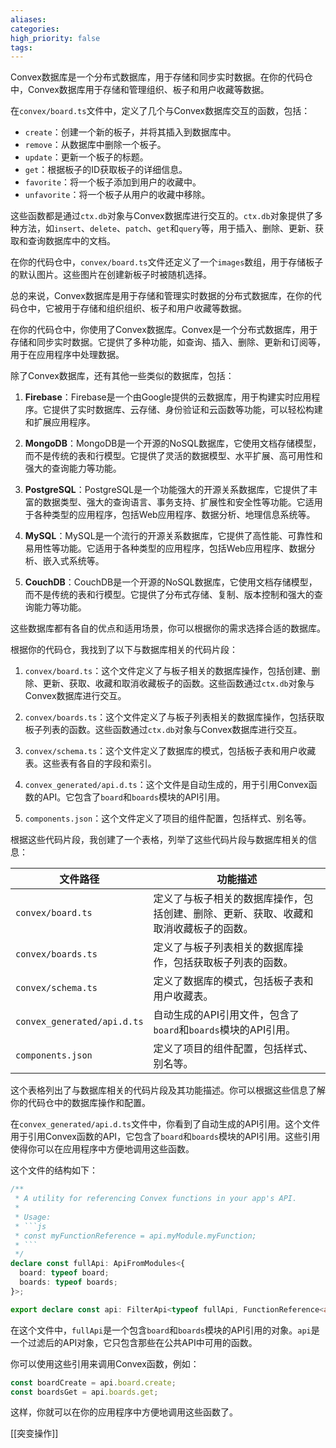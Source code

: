 ```yaml
---
aliases: 
categories: 
high_priority: false
tags:
---
```

Convex数据库是一个分布式数据库，用于存储和同步实时数据。在你的代码仓中，Convex数据库用于存储和管理组织、板子和用户收藏等数据。

在`convex/board.ts`文件中，定义了几个与Convex数据库交互的函数，包括：

- `create`：创建一个新的板子，并将其插入到数据库中。
- `remove`：从数据库中删除一个板子。
- `update`：更新一个板子的标题。
- `get`：根据板子的ID获取板子的详细信息。
- `favorite`：将一个板子添加到用户的收藏中。
- `unfavorite`：将一个板子从用户的收藏中移除。

这些函数都是通过`ctx.db`对象与Convex数据库进行交互的。`ctx.db`对象提供了多种方法，如`insert`、`delete`、`patch`、`get`和`query`等，用于插入、删除、更新、获取和查询数据库中的文档。

在你的代码仓中，`convex/board.ts`文件还定义了一个`images`数组，用于存储板子的默认图片。这些图片在创建新板子时被随机选择。

总的来说，Convex数据库是用于存储和管理实时数据的分布式数据库，在你的代码仓中，它被用于存储和组织组织、板子和用户收藏等数据。

在你的代码仓中，你使用了Convex数据库。Convex是一个分布式数据库，用于存储和同步实时数据。它提供了多种功能，如查询、插入、删除、更新和订阅等，用于在应用程序中处理数据。

除了Convex数据库，还有其他一些类似的数据库，包括：

1. **Firebase**：Firebase是一个由Google提供的云数据库，用于构建实时应用程序。它提供了实时数据库、云存储、身份验证和云函数等功能，可以轻松构建和扩展应用程序。

2. **MongoDB**：MongoDB是一个开源的NoSQL数据库，它使用文档存储模型，而不是传统的表和行模型。它提供了灵活的数据模型、水平扩展、高可用性和强大的查询能力等功能。

3. **PostgreSQL**：PostgreSQL是一个功能强大的开源关系数据库，它提供了丰富的数据类型、强大的查询语言、事务支持、扩展性和安全性等功能。它适用于各种类型的应用程序，包括Web应用程序、数据分析、地理信息系统等。

4. **MySQL**：MySQL是一个流行的开源关系数据库，它提供了高性能、可靠性和易用性等功能。它适用于各种类型的应用程序，包括Web应用程序、数据分析、嵌入式系统等。

5. **CouchDB**：CouchDB是一个开源的NoSQL数据库，它使用文档存储模型，而不是传统的表和行模型。它提供了分布式存储、复制、版本控制和强大的查询能力等功能。

这些数据库都有各自的优点和适用场景，你可以根据你的需求选择合适的数据库。

根据你的代码仓，我找到了以下与数据库相关的代码片段：

1. `convex/board.ts`：这个文件定义了与板子相关的数据库操作，包括创建、删除、更新、获取、收藏和取消收藏板子的函数。这些函数通过`ctx.db`对象与Convex数据库进行交互。

2. `convex/boards.ts`：这个文件定义了与板子列表相关的数据库操作，包括获取板子列表的函数。这些函数通过`ctx.db`对象与Convex数据库进行交互。

3. `convex/schema.ts`：这个文件定义了数据库的模式，包括板子表和用户收藏表。这些表有各自的字段和索引。

4. `convex_generated/api.d.ts`：这个文件是自动生成的，用于引用Convex函数的API。它包含了`board`和`boards`模块的API引用。

5. `components.json`：这个文件定义了项目的组件配置，包括样式、别名等。

根据这些代码片段，我创建了一个表格，列举了这些代码片段与数据库相关的信息：

| 文件路径                        | 功能描述                                       |
| --------------------------- | ------------------------------------------ |
| `convex/board.ts`           | 定义了与板子相关的数据库操作，包括创建、删除、更新、获取、收藏和取消收藏板子的函数。 |
| `convex/boards.ts`          | 定义了与板子列表相关的数据库操作，包括获取板子列表的函数。              |
| `convex/schema.ts`          | 定义了数据库的模式，包括板子表和用户收藏表。                     |
| `convex_generated/api.d.ts` | 自动生成的API引用文件，包含了`board`和`boards`模块的API引用。  |
| `components.json`           | 定义了项目的组件配置，包括样式、别名等。                       |

这个表格列出了与数据库相关的代码片段及其功能描述。你可以根据这些信息了解你的代码仓中的数据库操作和配置。

在`convex_generated/api.d.ts`文件中，你看到了自动生成的API引用。这个文件用于引用Convex函数的API，它包含了`board`和`boards`模块的API引用。这些引用使得你可以在应用程序中方便地调用这些函数。

这个文件的结构如下：

```ts
/**
 * A utility for referencing Convex functions in your app's API.
 *
 * Usage:
 * ```js
 * const myFunctionReference = api.myModule.myFunction;
 * ```
 */
declare const fullApi: ApiFromModules<{
  board: typeof board;
  boards: typeof boards;
}>;

export declare const api: FilterApi<typeof fullApi, FunctionReference<any, "public">>;
```

在这个文件中，`fullApi`是一个包含`board`和`boards`模块的API引用的对象。`api`是一个过滤后的API对象，它只包含那些在公共API中可用的函数。

你可以使用这些引用来调用Convex函数，例如：

```ts
const boardCreate = api.board.create;
const boardsGet = api.boards.get;
```

这样，你就可以在你的应用程序中方便地调用这些函数了。

[[突变操作]]